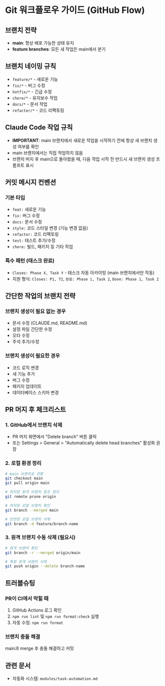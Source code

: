# Git 워크플로우 가이드 (GitHub Flow)

## 브랜치 전략
- **main**: 항상 배포 가능한 상태 유지
- **feature branches**: 모든 새 작업은 main에서 분기

## 브랜치 네이밍 규칙
- `feature/*` - 새로운 기능
- `fix/*` - 버그 수정
- `hotfix/*` - 긴급 수정
- `chore/*` - 유지보수 작업
- `docs/*` - 문서 작업
- `refactor/*` - 코드 리팩토링

## Claude Code 작업 규칙
- **IMPORTANT**: main 브랜치에서 새로운 작업을 시작하기 전에 항상 새 브랜치 생성 여부를 확인
- main 브랜치에서는 직접 작업하지 않음
- 브랜치 머지 후 main으로 돌아왔을 때, 다음 작업 시작 전 반드시 새 브랜치 생성 프롬프트 표시

## 커밋 메시지 컨벤션

### 기본 타입
- `feat:` 새로운 기능
- `fix:` 버그 수정
- `docs:` 문서 수정
- `style:` 코드 스타일 변경 (기능 변경 없음)
- `refactor:` 코드 리팩토링
- `test:` 테스트 추가/수정
- `chore:` 빌드, 패키지 등 기타 작업

### 특수 패턴 (태스크 완료)
- `Closes: Phase X, Task Y` - 태스크 자동 아카이빙 (main 브랜치에서만 작동)
- 지원 형식: `Closes: P1, T2`, `완료: Phase 1, Task 2`, `Done: Phase 1, Task 2`

## 간단한 작업의 브랜치 전략

### 브랜치 생성이 필요 없는 경우
- 문서 수정 (CLAUDE.md, README.md)
- 설정 파일 간단한 수정
- 오타 수정
- 주석 추가/수정

### 브랜치 생성이 필요한 경우
- 코드 로직 변경
- 새 기능 추가
- 버그 수정
- 패키지 업데이트
- 데이터베이스 스키마 변경

## PR 머지 후 체크리스트

### 1. GitHub에서 브랜치 삭제
- PR 머지 화면에서 "Delete branch" 버튼 클릭
- 또는 Settings > General > "Automatically delete head branches" 활성화 권장

### 2. 로컬 환경 정리
```bash
# main 브랜치로 전환
git checkout main
git pull origin main

# 머지된 원격 브랜치 참조 정리
git remote prune origin

# 머지된 로컬 브랜치 확인
git branch --merged main

# 안전한 로컬 브랜치 삭제
git branch -d feature/branch-name
```

### 3. 원격 브랜치 수동 삭제 (필요시)
```bash
# 원격 브랜치 확인
git branch -r --merged origin/main

# 특정 원격 브랜치 삭제
git push origin --delete branch-name
```

## 트러블슈팅

### PR이 CI에서 막힐 때
1. GitHub Actions 로그 확인
2. `npm run lint` 및 `npm run format:check` 실행
3. 자동 수정: `npm run format`

### 브랜치 충돌 해결
main과 merge 후 충돌 해결하고 커밋

## 관련 문서
- 자동화 시스템: `modules/task-automation.md`